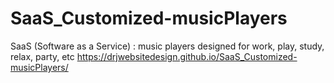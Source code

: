 # SaaS_Customized-musicPlayers
SaaS (Software as a Service) : music players designed for work, play, study, relax, party, etc
https://drjwebsitedesign.github.io/SaaS_Customized-musicPlayers/ 
